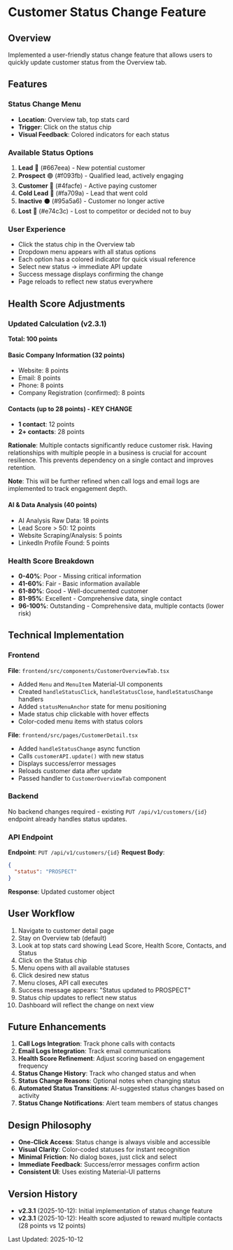 # Customer Status Change Feature

## Overview
Implemented a user-friendly status change feature that allows users to quickly update customer status from the Overview tab.

## Features

### Status Change Menu
- **Location**: Overview tab, top stats card
- **Trigger**: Click on the status chip
- **Visual Feedback**: Colored indicators for each status

### Available Status Options
1. **Lead** 🔵 (#667eea) - New potential customer
2. **Prospect** 🟣 (#f093fb) - Qualified lead, actively engaging  
3. **Customer** 🔷 (#4facfe) - Active paying customer
4. **Cold Lead** 🔴 (#fa709a) - Lead that went cold
5. **Inactive** ⚫ (#95a5a6) - Customer no longer active
6. **Lost** 🔴 (#e74c3c) - Lost to competitor or decided not to buy

### User Experience
- Click the status chip in the Overview tab
- Dropdown menu appears with all status options
- Each option has a colored indicator for quick visual reference
- Select new status → immediate API update
- Success message displays confirming the change
- Page reloads to reflect new status everywhere

## Health Score Adjustments

### Updated Calculation (v2.3.1)
**Total: 100 points**

#### Basic Company Information (32 points)
- Website: 8 points
- Email: 8 points
- Phone: 8 points
- Company Registration (confirmed): 8 points

#### Contacts (up to 28 points) - **KEY CHANGE**
- **1 contact**: 12 points
- **2+ contacts**: 28 points

**Rationale**: Multiple contacts significantly reduce customer risk. Having relationships with multiple people in a business is crucial for account resilience. This prevents dependency on a single contact and improves retention.

**Note**: This will be further refined when call logs and email logs are implemented to track engagement depth.

#### AI & Data Analysis (40 points)
- AI Analysis Raw Data: 18 points
- Lead Score > 50: 12 points
- Website Scraping/Analysis: 5 points
- LinkedIn Profile Found: 5 points

### Health Score Breakdown
- **0-40%**: Poor - Missing critical information
- **41-60%**: Fair - Basic information available
- **61-80%**: Good - Well-documented customer
- **81-95%**: Excellent - Comprehensive data, single contact
- **96-100%**: Outstanding - Comprehensive data, multiple contacts (lower risk)

## Technical Implementation

### Frontend
**File**: `frontend/src/components/CustomerOverviewTab.tsx`
- Added `Menu` and `MenuItem` Material-UI components
- Created `handleStatusClick`, `handleStatusClose`, `handleStatusChange` handlers
- Added `statusMenuAnchor` state for menu positioning
- Made status chip clickable with hover effects
- Color-coded menu items with status colors

**File**: `frontend/src/pages/CustomerDetail.tsx`
- Added `handleStatusChange` async function
- Calls `customerAPI.update()` with new status
- Displays success/error messages
- Reloads customer data after update
- Passed handler to `CustomerOverviewTab` component

### Backend
No backend changes required - existing `PUT /api/v1/customers/{id}` endpoint already handles status updates.

### API Endpoint
**Endpoint**: `PUT /api/v1/customers/{id}`
**Request Body**:
```json
{
  "status": "PROSPECT"
}
```
**Response**: Updated customer object

## User Workflow
1. Navigate to customer detail page
2. Stay on Overview tab (default)
3. Look at top stats card showing Lead Score, Health Score, Contacts, and Status
4. Click on the Status chip
5. Menu opens with all available statuses
6. Click desired new status
7. Menu closes, API call executes
8. Success message appears: "Status updated to PROSPECT"
9. Status chip updates to reflect new status
10. Dashboard will reflect the change on next view

## Future Enhancements
1. **Call Logs Integration**: Track phone calls with contacts
2. **Email Logs Integration**: Track email communications
3. **Health Score Refinement**: Adjust scoring based on engagement frequency
4. **Status Change History**: Track who changed status and when
5. **Status Change Reasons**: Optional notes when changing status
6. **Automated Status Transitions**: AI-suggested status changes based on activity
7. **Status Change Notifications**: Alert team members of status changes

## Design Philosophy
- **One-Click Access**: Status change is always visible and accessible
- **Visual Clarity**: Color-coded statuses for instant recognition
- **Minimal Friction**: No dialog boxes, just click and select
- **Immediate Feedback**: Success/error messages confirm action
- **Consistent UI**: Uses existing Material-UI patterns

## Version History
- **v2.3.1** (2025-10-12): Initial implementation of status change feature
- **v2.3.1** (2025-10-12): Health score adjusted to reward multiple contacts (28 points vs 12 points)

Last Updated: 2025-10-12



